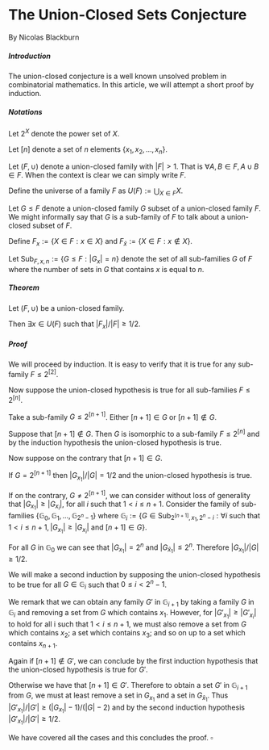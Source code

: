 # The Union-Closed Sets Conjecture

By Nicolas Blackburn

##### Introduction

The union-closed conjecture is a well known unsolved problem in combinatorial mathematics. In this article, we will attempt a short proof by induction.

##### Notations
Let $2^X$ denote the power set of $X$.

Let $[n]$ denote a set of $n$ elements $\{x_1, x_2, \ldots, x_n\}$.

Let $(F, \cup)$ denote a union-closed family with $|F| > 1$. That is $\forall A, B \in F, A \cup B \in F$. When the context is clear we can simply write $F$.

Define the universe of a family $F$ as $U(F) := \bigcup_{X \in F} X$.

Let $G \leq F$ denote a union-closed family $G$ subset of a union-closed family $F$. We might informally say that $G$ is a sub-family of $F$ to talk about a union-closed subset of $F$. 

Define $F_{x} := \{X \in F : x \in X\}$ and $F_{\bar x} := \{X \in F : x \notin X\}$.

Let $\text{Sub}_ {F, x, n} := \{G \leq F : |G_x| = n\}$ denote the set of all sub-families $G$ of $F$ where the number of sets in $G$ that contains $x$ is equal to $n$.

##### Theorem

Let $(F, \cup)$ be a union-closed family.

Then $\exists x \in U(F)$ such that $|F_x| / |F| \geq 1/2$.

##### Proof

We will proceed by induction. It is easy to verify that it is true for any sub-family $F \leq 2^{[2]}$.

Now suppose the union-closed hypothesis is true for all sub-families $F \leq 2^{[n]}$.

Take a sub-family $G \leq 2^{[n + 1]}$. Either $[n + 1] \in G$ or $[n + 1] \notin G.$

Suppose that $[n + 1] \notin G$. Then $G$ is isomorphic to a sub-family $F \leq 2^{[n]}$ and by the induction hypothesis the union-closed hypothesis is true.

Now suppose on the contrary that $[n + 1] \in G$. 

If $G = 2^{[n + 1]}$ then $|G_{x_1}| / |G| = 1/2$ and the union-closed hypothesis is true. 

If on the contrary, $G \neq 2^{[n + 1]}$, we can consider without loss of generality that $|G_{x_1}| \geq |G_{x_i}|$, for all $i$ such that $1 < i \leq n + 1$. Consider the family of sub-families $\{ \mathbb{G}_ 0, \mathbb{G}_ 1, \ldots, \mathbb{G}_ {2^n - 1} \}$ where $\mathbb{G}_ i := \{G \in \text{Sub}_ {2^{[n + 1]}, x_1, 2^n - i} : \forall i \text{ such that } 1 < i \leq n + 1, |G_{x_1}| \geq |G_{x_i}| \text{ and } [n + 1] \in G \}$. 

For all $G$ in $\mathbb{G}_ 0$ we can see that $|G_{x_1}| = 2^n$ and $|G_{\bar x_1}| \leq 2^n$. Therefore $|G_{x_1}| / |G| \geq 1 / 2$.

We will make a second induction by supposing the union-closed hypothesis to be true for all $G \in \mathbb{G}_i$ such that $0 \leq i < 2^n - 1$. 

We remark that we can obtain any family $G'$ in $\mathbb{G}_ {i + 1}$ by taking a family $G$ in $\mathbb{G}_ i$ and removing a set from $G$ which contains $x_1$. However, for $|G'_{x_1}| \geq |G'_{x_i}|$ to hold for all i such that $1 < i \leq n + 1$, we must also remove a set from $G$ which contains $x_2$; a set which contains $x_3$; and so on up to a set which contains $x_{n+1}$.

Again if $[n + 1] \notin G'$, we can conclude by the first induction hypothesis that the union-closed hypothesis is true for $G'$. 

Otherwise we have that $[n + 1] \in G'$. Therefore to obtain a set $G'$ in $\mathbb{G}_ {i + 1}$ from $G$, we must at least remove a set in $G_{x_1}$ and a set in $G_{\bar x_1}$. Thus $|G'_{x_1}| / |G'| \geq (|G_{x_1}| - 1) / (|G| - 2)$ and by the second induction hypothesis $|G'_{x_1}| / |G'| \geq 1 / 2$. 

We have covered all the cases and this concludes the proof. $\square$